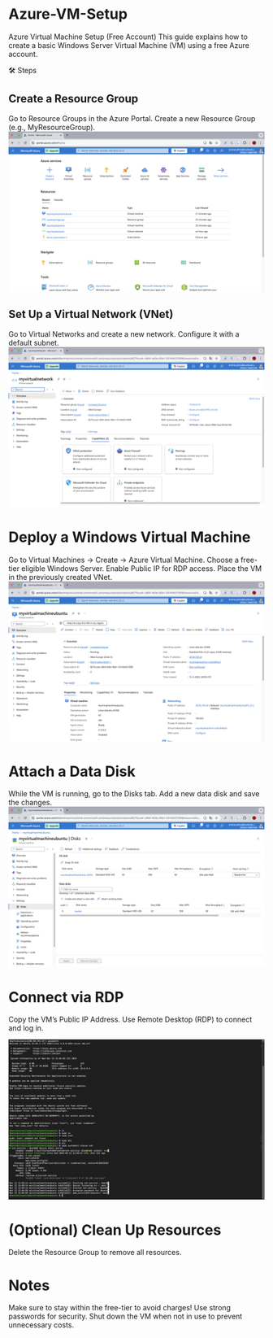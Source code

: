 # Azure-VM-Setup
Azure Virtual Machine Setup (Free Account)
This guide explains how to create a basic Windows Server Virtual Machine (VM) using a free Azure account.

🛠 Steps
## Create a Resource Group
Go to Resource Groups in the Azure Portal.
Create a new Resource Group (e.g., MyResourceGroup).
![Creating a research group](https://github.com/Emine-yilmaz/Azure-VM-Setup/blob/main/researchgroup.png)
## Set Up a Virtual Network (VNet)
Go to Virtual Networks and create a new network.
Configure it with a default subnet.
![set up a virtual network](https://github.com/Emine-yilmaz/Azure-VM-Setup/blob/main/virtualnetwork.png)
# Deploy a Windows Virtual Machine
Go to Virtual Machines → Create → Azure Virtual Machine.
Choose a free-tier eligible Windows Server.
Enable Public IP for RDP access.
Place the VM in the previously created VNet.
![Linux virtual machine](https://github.com/Emine-yilmaz/Azure-VM-Setup/blob/main/vm-linux.png)
# Attach a Data Disk
While the VM is running, go to the Disks tab.
Add a new data disk and save the changes.
![Data Disk](https://github.com/Emine-yilmaz/Azure-VM-Setup/blob/main/disk.png)
# Connect via RDP
Copy the VM’s Public IP Address.
Use Remote Desktop (RDP) to connect and log in.

![connected via RDP](https://github.com/Emine-yilmaz/Azure-VM-Setup/blob/main/connectRDP.png)
# (Optional) Clean Up Resources
Delete the Resource Group to remove all resources.
# Notes
Make sure to stay within the free-tier to avoid charges!
Use strong passwords for security.
Shut down the VM when not in use to prevent unnecessary costs.
